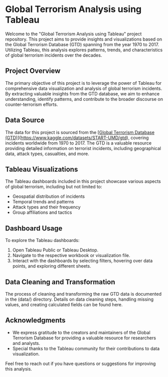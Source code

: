 # Global Terrorism Analysis using Tableau

Welcome to the "Global Terrorism Analysis using Tableau" project repository. This project aims to provide insights and visualizations based on the Global Terrorism Database (GTD) spanning from the year 1970 to 2017. Utilizing Tableau, this analysis explores patterns, trends, and characteristics of global terrorism incidents over the decades.

## Project Overview

The primary objective of this project is to leverage the power of Tableau for comprehensive data visualization and analysis of global terrorism incidents. By extracting valuable insights from the GTD database, we aim to enhance understanding, identify patterns, and contribute to the broader discourse on counter-terrorism efforts.

## Data Source

The data for this project is sourced from the [[Global Terrorism Database (GTD)](https://www.start.umd.edu/gtd/)](https://www.kaggle.com/datasets/START-UMD/gtd), covering incidents worldwide from 1970 to 2017. The GTD is a valuable resource providing detailed information on terrorist incidents, including geographical data, attack types, casualties, and more.

## Tableau Visualizations

The Tableau dashboards included in this project showcase various aspects of global terrorism, including but not limited to:
- Geospatial distribution of incidents
- Temporal trends and patterns
- Attack types and their frequency
- Group affiliations and tactics

## Dashboard Usage

To explore the Tableau dashboards:
1. Open Tableau Public or Tableau Desktop.
2. Navigate to the respective workbook or visualization file.
3. Interact with the dashboards by selecting filters, hovering over data points, and exploring different sheets.

## Data Cleaning and Transformation

The process of cleaning and transforming the raw GTD data is documented in the (data/) directory. Details on data cleaning steps, handling missing values, and creating calculated fields can be found here.

## Acknowledgments

- We express gratitude to the creators and maintainers of the Global Terrorism Database for providing a valuable resource for researchers and analysts.
- Special thanks to the Tableau community for their contributions to data visualization.

Feel free to reach out if you have questions or suggestions for improving this analysis.

